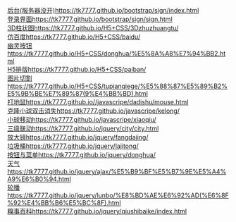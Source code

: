 [后台(服务器没开)](https://tk7777.github.io/bootstrap/sign/index.html)https://tk7777.github.io/bootstrap/sign/index.html<br/>
[登录界面](https://tk7777.github.io/bootstrap/sign/sign.html)https://tk7777.github.io/bootstrap/sign/sign.html<br/>
[3D柱状图](https://tk7777.github.io/H5+CSS/3Dzhuzhuangtu/)https://tk7777.github.io/H5+CSS/3Dzhuzhuangtu/<br/>
[仿百度](https://tk7777.github.io/H5+CSS/baidu/)https://tk7777.github.io/H5+CSS/baidu/<br/>
[幽灵按钮](https://tk7777.github.io/H5+CSS/donghua/%E5%8A%A8%E7%94%BB2.html)https://tk7777.github.io/H5+CSS/donghua/%E5%8A%A8%E7%94%BB2.html<br/>
[H5排版](https://tk7777.github.io/H5+CSS/paiban/)https://tk7777.github.io/H5+CSS/paiban/<br/>
[图片切割](https://tk7777.github.io/H5+CSS/tupianqiege/%E5%88%87%E5%89%B2%E5%9B%BE%E7%89%87(9%E4%BB%BD).html)https://tk7777.github.io/H5+CSS/tupianqiege/%E5%88%87%E5%89%B2%E5%9B%BE%E7%89%87(9%E4%BB%BD).html<br/>
[打地鼠](https://tk7777.github.io//javascripe/dadishu/mouse.html)https://tk7777.github.io//javascripe/dadishu/mouse.html<br/>
[克隆小球双击消失](https://tk7777.github.io/javascripe/kelong/)https://tk7777.github.io/javascripe/kelong/<br/>
[小球移动](https://tk7777.github.io/javascripe/xiaoqiu/)https://tk7777.github.io/javascripe/xiaoqiu/<br/>
[三级联动](https://tk7777.github.io/jquery/city/city.html)https://tk7777.github.io/jquery/city/city.html<br/>
[放大镜](https://tk7777.github.io/jquery/fangdajing/)https://tk7777.github.io/jquery/fangdajing/<br/>
[垃圾桶](https://tk7777.github.io/jquery/lajitong/)https://tk7777.github.io/jquery/lajitong/<br/>
[按钮与菜单](https://tk7777.github.io/jquery/donghua/)https://tk7777.github.io/jquery/donghua/<br/>
[天气](https://tk7777.github.io/jquery/ajax/%E5%B9%BF%E5%B7%9E%E5%A4%A9%E6%B0%94.html)https://tk7777.github.io/jquery/ajax/%E5%B9%BF%E5%B7%9E%E5%A4%A9%E6%B0%94.html<br/>
[轮播](https://tk7777.github.io/jquery/lunbo/%E8%BD%AE%E6%92%AD(%E6%8F%92%E4%BB%B6%E5%BC%8F).html)
https://tk7777.github.io/jquery/lunbo/%E8%BD%AE%E6%92%AD(%E6%8F%92%E4%BB%B6%E5%BC%8F).html<br/>
[糗事百科](https://tk7777.github.io/jquery/qiushibaike/index.html)https://tk7777.github.io/jquery/qiushibaike/index.html<br/>
